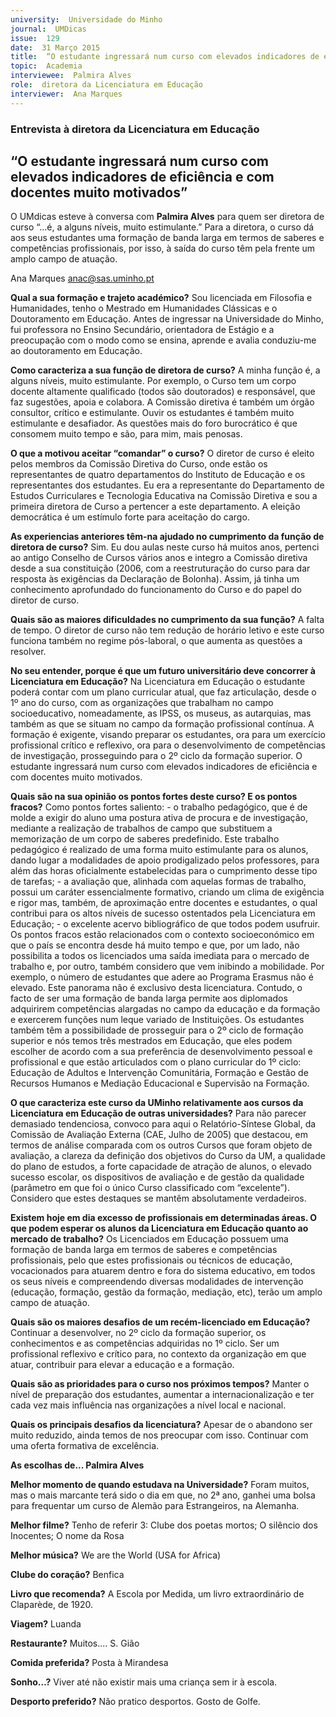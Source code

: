 ```yaml
---
university:  Universidade do Minho
journal:  UMDicas
issue:  129
date:  31 Março 2015
title:  “O estudante ingressará num curso com elevados indicadores de eficiência e com docentes muito motivados”
topic:  Academia
interviewee:  Palmira Alves
role:  diretora da Licenciatura em Educação
interviewer:  Ana Marques
---
```

 

 ### Entrevista à diretora da Licenciatura em Educação 

 ## “O estudante ingressará num curso com elevados indicadores de eficiência e com docentes muito motivados”

 O UMdicas esteve à conversa com **Palmira Alves** para quem ser diretora de curso “…é, a alguns níveis, muito estimulante.” Para a diretora, o curso dá aos seus estudantes uma formação de banda larga em termos de saberes e competências profissionais, por isso, à saída do curso têm pela frente um amplo campo de atuação.

 Ana Marques 
 anac@sas.uminho.pt 

 **Qual a sua formação e trajeto académico?**
 Sou licenciada em Filosofia e Humanidades, tenho o Mestrado em Humanidades Clássicas e o Doutoramento em Educação. Antes de ingressar na Universidade do Minho, fui professora no Ensino Secundário, orientadora de Estágio e a preocupação com o modo como se ensina, aprende e avalia conduziu-me ao doutoramento em Educação.

 **Como caracteriza a sua função de diretora de curso?**
 A minha função é, a alguns níveis, muito estimulante. Por exemplo, o Curso tem um corpo docente altamente qualificado (todos são doutorados) e responsável, que faz sugestões, apoia e colabora. A Comissão diretiva é também um órgão consultor, crítico e estimulante. Ouvir os estudantes é também muito estimulante e desafiador. As questões mais do foro burocrático é que consomem muito tempo e são, para mim, mais penosas.

 **O que a motivou aceitar “comandar” o curso?**
 O diretor de curso é eleito pelos membros da Comissão Diretiva do Curso, onde estão os representantes de quatro departamentos do Instituto de Educação e os representantes dos estudantes. Eu era a representante do Departamento de Estudos Curriculares e Tecnologia Educativa na Comissão Diretiva e sou a primeira diretora de Curso a pertencer a este departamento. A eleição democrática é um estímulo forte para aceitação do cargo.

 **As experiencias anteriores têm-na ajudado no cumprimento da função de diretora de curso?**
 Sim. Eu dou aulas neste curso há muitos anos, pertenci ao antigo Conselho de Cursos vários anos e integro a Comissão diretiva desde a sua constituição (2006, com a reestruturação do curso para dar resposta às exigências da Declaração de Bolonha). Assim, já tinha um conhecimento aprofundado do funcionamento do Curso e do papel do diretor de curso.

 **Quais são as maiores dificuldades no cumprimento da sua função?**
 A falta de tempo. O diretor de curso não tem redução de horário letivo e este curso funciona também no regime pós-laboral, o que aumenta as questões a resolver.

 **No seu entender, porque é que um futuro universitário deve concorrer à Licenciatura em Educação?**
 Na Licenciatura em Educação o estudante poderá contar com um plano curricular atual, que faz articulação, desde o 1º ano do curso, com as organizações que trabalham no campo socioeducativo, nomeadamente, as IPSS, os museus, as autarquias, mas também as que se situam no campo da formação profissional contínua.
 A formação é exigente, visando preparar os estudantes, ora para um exercício profissional crítico e reflexivo, ora para o desenvolvimento de competências de investigação, prosseguindo para o 2º ciclo da formação superior.
 O estudante ingressará num curso com elevados indicadores de eficiência e com docentes muito motivados.

 **Quais são na sua opinião os pontos fortes deste curso? E os pontos fracos?**
 Como pontos fortes saliento: - o trabalho pedagógico, que é de molde a exigir do aluno uma postura ativa de procura e de investigação, mediante a realização de trabalhos de campo que substituem a memorização de um corpo de saberes predefinido. Este trabalho pedagógico é realizado de uma forma muito estimulante para os alunos, dando lugar a modalidades de apoio prodigalizado pelos professores, para além das horas oficialmente estabelecidas para o cumprimento desse tipo de tarefas; - a avaliação que, alinhada com aquelas formas de trabalho, possui um caráter essencialmente formativo, criando um clima de exigência e rigor mas, também, de aproximação entre docentes e estudantes, o qual contribui para os altos níveis de sucesso ostentados pela Licenciatura em Educação; - o excelente acervo bibliográfico de que todos podem usufruir.
 Os pontos fracos estão relacionados com o contexto socioeconómico em que o país se encontra desde há muito tempo e que, por um lado, não possibilita a todos os licenciados uma saída imediata para o mercado de trabalho e, por outro, também considero que vem inibindo a mobilidade. Por exemplo, o número de estudantes que adere ao Programa Erasmus não é elevado. Este panorama não é exclusivo desta licenciatura. Contudo, o facto de ser uma formação de banda larga permite aos diplomados adquirirem competências alargadas no campo da educação e da formação e exercerem funções num leque variado de Instituições. Os estudantes também têm a possibilidade de prosseguir para o 2º ciclo de formação superior e nós temos três mestrados em Educação, que eles podem escolher de acordo com a sua preferência de desenvolvimento pessoal e profissional e que estão articulados com o plano curricular do 1º ciclo: Educação de Adultos e Intervenção Comunitária, Formação e Gestão de Recursos Humanos e Mediação Educacional e Supervisão na Formação.

 **O que caracteriza este curso da UMinho relativamente aos cursos da Licenciatura em Educação de outras universidades?**
 Para não parecer demasiado tendenciosa, convoco para aqui o Relatório-Síntese Global, da Comissão de Avaliação Externa (CAE, Julho de 2005) que destacou, em termos de análise comparada com os outros Cursos que foram objeto de avaliação, a clareza da definição dos objetivos do Curso da UM, a qualidade do plano de estudos, a forte capacidade de atração de alunos, o elevado sucesso escolar, os dispositivos de avaliação e de gestão da qualidade (parâmetro em que foi o único Curso classificado com “excelente”).
 Considero que estes destaques se mantêm absolutamente verdadeiros.

 **Existem hoje em dia excesso de profissionais em determinadas áreas. O que podem esperar os alunos da Licenciatura em Educação quanto ao mercado de trabalho?**
 Os Licenciados em Educação possuem uma formação de banda larga em termos de saberes e competências profissionais, pelo que estes profissionais ou técnicos de educação, vocacionados para atuarem dentro e fora do sistema educativo, em todos os seus níveis e compreendendo diversas modalidades de intervenção (educação, formação, gestão da formação, mediação, etc), terão um amplo campo de atuação.

 **Quais são os maiores desafios de um recém-licenciado em Educação?**
 Continuar a desenvolver, no 2º ciclo da formação superior, os conhecimentos e as competências adquiridas no 1º ciclo. Ser um profissional reflexivo e crítico para, no contexto da organização em que atuar, contribuir para elevar a educação e a formação.

 **Quais são as prioridades para o curso nos próximos tempos?**
 Manter o nível de preparação dos estudantes, aumentar a internacionalização e ter cada vez mais influência nas organizações a nível local e nacional.

 **Quais os principais desafios da licenciatura?**
 Apesar de o abandono ser muito reduzido, ainda temos de nos preocupar com isso.
 Continuar com uma oferta formativa de excelência.


 **As escolhas de... Palmira Alves**
  
 **Melhor momento de quando estudava na Universidade?**
 Foram muitos, mas o mais marcante terá sido o dia em que, no 2ª ano, ganhei uma bolsa para frequentar um curso de Alemão para Estrangeiros, na Alemanha.

 **Melhor filme?**
 Tenho de referir 3: Clube dos poetas mortos; O silêncio dos Inocentes; O nome da Rosa 
 
 **Melhor música?**
 We are the World (USA for Africa) 
 
 **Clube do coração?**
 Benfica 
 
 **Livro que recomenda?**
 A Escola por Medida, um livro extraordinário de Claparède, de 1920.

 **Viagem?**
 Luanda 
 
 **Restaurante?**
 Muitos.... S. Gião 
 
 **Comida preferida?**
 Posta à Mirandesa 
 
 **Sonho…?**
 Viver até não existir mais uma criança sem ir à escola.

 **Desporto preferido?**
 Não pratico desportos. Gosto de Golfe.

 